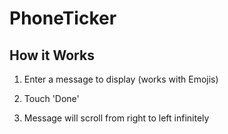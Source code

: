 # PhoneTicker

## How it Works

1. Enter a message to display (works with Emojis)

2. Touch 'Done'

3. Message will scroll from right to left infinitely

